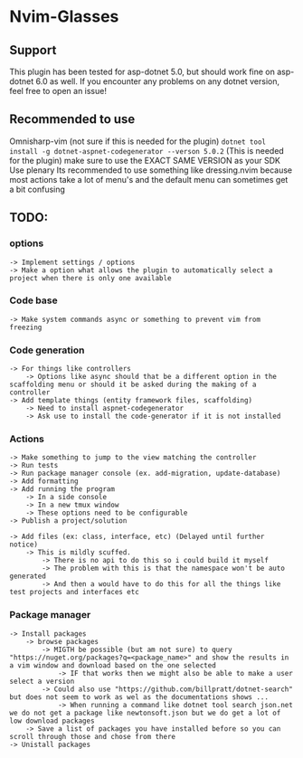 # Nvim-Glasses

## Support
This plugin has been tested for asp-dotnet 5.0, but should work fine on asp-dotnet 6.0 as well.
If you encounter any problems on any dotnet version, feel free to open an issue!

## Recommended to use
Omnisharp-vim (not sure if this is needed for the plugin)
`dotnet tool install -g dotnet-aspnet-codegenerator --verson 5.0.2` (This is needed for the plugin) make sure to use the EXACT SAME VERSION as your SDK 
Use plenary
Its recommended to use something like dressing.nvim because most actions take a lot of menu's and the default menu can sometimes get a bit confusing

## TODO:
### options
    -> Implement settings / options
    -> Make a option what allows the plugin to automatically select a project when there is only one available
### Code base
    -> Make system commands async or something to prevent vim from freezing

### Code generation
    -> For things like controllers
        -> Options like async should that be a different option in the scaffolding menu or should it be asked during the making of a controller
	-> Add template things (entity framework files, scaffolding)
        -> Need to install aspnet-codegenerator
        -> Ask use to install the code-generator if it is not installed

### Actions
    -> Make something to jump to the view matching the controller
	-> Run tests
	-> Run package manager console (ex. add-migration, update-database)
	-> Add formatting
    -> Add running the program
        -> In a side console
        -> In a new tmux window
        -> These options need to be configurable
    -> Publish a project/solution

	-> Add files (ex: class, interface, etc) (Delayed until further notice)
        -> This is mildly scuffed.
            -> There is no api to do this so i could build it myself
            -> The problem with this is that the namespace won't be auto generated
            -> And then a would have to do this for all the things like test projects and interfaces etc

### Package manager
	-> Install packages
		-> browse packages
            -> MIGTH be possible (but am not sure) to query "https://nuget.org/packages?q=<package_name>" and show the results in a vim window and download based on the one selected
                -> IF that works then we might also be able to make a user select a version
            -> Could also use "https://github.com/billpratt/dotnet-search" but does not seem to work as wel as the documentations shows ...
                -> When running a command like dotnet tool search json.net we do not get a package like newtonsoft.json but we do get a lot of low download packages
        -> Save a list of packages you have installed before so you can scroll through those and chose from there
	-> Unistall packages
